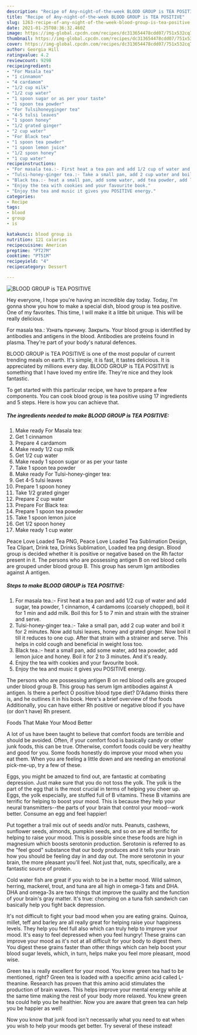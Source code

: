 ```yaml
---
description: "Recipe of Any-night-of-the-week BLOOD GROUP is TEA POSITIVE"
title: "Recipe of Any-night-of-the-week BLOOD GROUP is TEA POSITIVE"
slug: 1263-recipe-of-any-night-of-the-week-blood-group-is-tea-positive
date: 2021-01-25T08:36:32.460Z
image: https://img-global.cpcdn.com/recipes/dc313654478cdd07/751x532cq70/blood-group-is-tea-positive-recipe-main-photo.jpg
thumbnail: https://img-global.cpcdn.com/recipes/dc313654478cdd07/751x532cq70/blood-group-is-tea-positive-recipe-main-photo.jpg
cover: https://img-global.cpcdn.com/recipes/dc313654478cdd07/751x532cq70/blood-group-is-tea-positive-recipe-main-photo.jpg
author: Georgia Hill
ratingvalue: 4.2
reviewcount: 9298
recipeingredient:
- "For Masala tea"
- "1 cinnamon"
- "4 cardamom"
- "1/2 cup milk"
- "1/2 cup water"
- "1 spoon sugar or as per your taste"
- "1 spoon tea powder"
- "For Tulsihoneyginger tea"
- "4-5 tulsi leaves"
- "1 spoon honey"
- "1/2 grated ginger"
- "2 cup water"
- "For Black tea"
- "1 spoon tea powder"
- "1 spoon lemon juice"
- "1/2 spoon honey"
- "1 cup water"
recipeinstructions:
- "For masala tea.:- First heat a tea pan and add 1/2 cup of water and add sugar, tea powder, 1 cinnamon, 4 cardamoms (coarsely chopped), boil it for 1 min and add milk. Boil this for 5 to 7 min and strain with the strainer and serve."
- "Tulsi-honey-ginger tea.:- Take a small pan, add 2 cup water and boil it for 2 minutes. Now add tulsi leaves, honey and grated ginger. Now boil it till it reduces to one cup. After that strain with a strainer and serve. This helps in cold cough and beneficial in weight loss too."
- "Black tea.:- heat a small pan, add some water, add tea powder, add lemon juice and honey. Boil it for 2 to 3 minutes. And it&#39;s ready."
- "Enjoy the tea with cookies and your favourite book."
- "Enjoy the tea and music it gives you POSITIVE energy."
categories:
- Recipe
tags:
- blood
- group
- is

katakunci: blood group is 
nutrition: 121 calories
recipecuisine: American
preptime: "PT27M"
cooktime: "PT51M"
recipeyield: "4"
recipecategory: Dessert

---
```



![BLOOD GROUP is TEA POSITIVE](https://img-global.cpcdn.com/recipes/dc313654478cdd07/751x532cq70/blood-group-is-tea-positive-recipe-main-photo.jpg)

Hey everyone, I hope you're having an incredible day today. Today, I'm gonna show you how to make a special dish, blood group is tea positive. One of my favorites. This time, I will make it a little bit unique. This will be really delicious.

For masala tea.: Узнать причину. Закрыть. Your blood group is identified by antibodies and antigens in the blood. Antibodies are proteins found in plasma. They&#39;re part of your body&#39;s natural defences.

BLOOD GROUP is TEA POSITIVE is one of the most popular of current trending meals on earth. It's simple, it is fast, it tastes delicious. It is appreciated by millions every day. BLOOD GROUP is TEA POSITIVE is something that I have loved my entire life. They're nice and they look fantastic.


To get started with this particular recipe, we have to prepare a few components. You can cook blood group is tea positive using 17 ingredients and 5 steps. Here is how you can achieve that.

<!--inarticleads1-->

##### The ingredients needed to make BLOOD GROUP is TEA POSITIVE:

1. Make ready For Masala tea:
1. Get 1 cinnamon
1. Prepare 4 cardamom
1. Make ready 1/2 cup milk
1. Get 1/2 cup water
1. Make ready 1 spoon sugar or as per your taste
1. Take 1 spoon tea powder
1. Make ready For Tulsi-honey-ginger tea:
1. Get 4-5 tulsi leaves
1. Prepare 1 spoon honey
1. Take 1/2 grated ginger
1. Prepare 2 cup water
1. Prepare For Black tea:
1. Prepare 1 spoon tea powder
1. Take 1 spoon lemon juice
1. Get 1/2 spoon honey
1. Make ready 1 cup water


Peace Love Loaded Tea PNG, Peace Love Loaded Tea Sublimation Design, Tea Clipart, Drink tea, Drinks Sublimation, Loaded tea png design. Blood group is decided whether it is positive or negative based on the Rh factor present in it. The persons who are possessing antigen B on red blood cells are grouped under blood group B. This group has serum Igm antibodies against A antigen. 

<!--inarticleads2-->

##### Steps to make BLOOD GROUP is TEA POSITIVE:

1. For masala tea.:- First heat a tea pan and add 1/2 cup of water and add sugar, tea powder, 1 cinnamon, 4 cardamoms (coarsely chopped), boil it for 1 min and add milk. Boil this for 5 to 7 min and strain with the strainer and serve.
1. Tulsi-honey-ginger tea.:- Take a small pan, add 2 cup water and boil it for 2 minutes. Now add tulsi leaves, honey and grated ginger. Now boil it till it reduces to one cup. After that strain with a strainer and serve. This helps in cold cough and beneficial in weight loss too.
1. Black tea.:- heat a small pan, add some water, add tea powder, add lemon juice and honey. Boil it for 2 to 3 minutes. And it&#39;s ready.
1. Enjoy the tea with cookies and your favourite book.
1. Enjoy the tea and music it gives you POSITIVE energy.


The persons who are possessing antigen B on red blood cells are grouped under blood group B. This group has serum Igm antibodies against A antigen. Is there a perfect O positive blood type diet? D&#39;Adamo thinks there is, and he outlines it in his book. Here&#39;s a brief overview of the foods Additionally, you can have either Rh positive or negative blood if you have (or don&#39;t have) Rh present. 

Foods That Make Your Mood Better


A lot of us have been taught to believe that comfort foods are terrible and should be avoided. Often, if your comfort food is basically candy or other junk foods, this can be true. Otherwise, comfort foods could be very healthy and good for you. Some foods honestly do improve your mood when you eat them. When you are feeling a little down and are needing an emotional pick-me-up, try a few of these.

Eggs, you might be amazed to find out, are fantastic at combating depression. Just make sure that you do not toss the yolk. The yolk is the part of the egg that is the most crucial in terms of helping you cheer up. Eggs, the yolk especially, are stuffed full of B vitamins. These B vitamins are terrific for helping to boost your mood. This is because they help your neural transmitters--the parts of your brain that control your mood--work better. Consume an egg and feel happier!

Put together a trail mix out of seeds and/or nuts. Peanuts, cashews, sunflower seeds, almonds, pumpkin seeds, and so on are all terrific for helping to raise your mood. This is possible since these foods are high in magnesium which boosts serotonin production. Serotonin is referred to as the "feel good" substance that our body produces and it tells your brain how you should be feeling day in and day out. The more serotonin in your brain, the more pleasant you'll feel. Not just that, nuts, specifically, are a fantastic source of protein.

Cold water fish are great if you wish to be in a better mood. Wild salmon, herring, mackerel, trout, and tuna are all high in omega-3 fats and DHA. DHA and omega-3s are two things that improve the quality and the function of your brain's gray matter. It's true: chomping on a tuna fish sandwich can basically help you fight back depression. 

It's not difficult to fight your bad mood when you are eating grains. Quinoa, millet, teff and barley are all really great for helping raise your happiness levels. They help you feel full also which can truly help to improve your mood. It's easy to feel depressed when you feel hungry! These grains can improve your mood as it's not at all difficult for your body to digest them. You digest these grains faster than other things which can help boost your blood sugar levels, which, in turn, helps make you feel more pleasant, mood wise.

Green tea is really excellent for your mood. You knew green tea had to be mentioned, right? Green tea is loaded with a specific amino acid called L-theanine. Research has proven that this amino acid stimulates the production of brain waves. This helps improve your mental energy while at the same time making the rest of your body more relaxed. You knew green tea could help you be healthier. Now you are aware that green tea can help you be happier as well!

Now you know that junk food isn't necessarily what you need to eat when you wish to help your moods get better. Try several of these instead!

